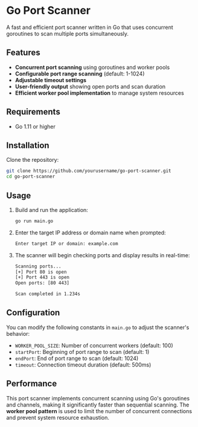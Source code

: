 # Go Port Scanner

A fast and efficient port scanner written in Go that uses concurrent goroutines to scan multiple ports simultaneously.

## Features

- **Concurrent port scanning** using goroutines and worker pools
- **Configurable port range scanning** (default: 1-1024)
- **Adjustable timeout settings**
- **User-friendly output** showing open ports and scan duration
- **Efficient worker pool implementation** to manage system resources

## Requirements

- Go 1.11 or higher

## Installation

Clone the repository:

```bash
git clone https://github.com/yourusername/go-port-scanner.git
cd go-port-scanner
```

## Usage

1. Build and run the application:

   ```bash
   go run main.go
   ```

2. Enter the target IP address or domain name when prompted:

   ```bash
   Enter target IP or domain: example.com
   ```

3. The scanner will begin checking ports and display results in real-time:

   ```bash
   Scanning ports...
   [+] Port 80 is open
   [+] Port 443 is open
   Open ports: [80 443]

   Scan completed in 1.234s
   ```

## Configuration

You can modify the following constants in `main.go` to adjust the scanner's behavior:

- `WORKER_POOL_SIZE`: Number of concurrent workers (default: 100)
- `startPort`: Beginning of port range to scan (default: 1)
- `endPort`: End of port range to scan (default: 1024)
- `timeout`: Connection timeout duration (default: 500ms)

## Performance

This port scanner implements concurrent scanning using Go's goroutines and channels, making it significantly faster than sequential scanning. The **worker pool pattern** is used to limit the number of concurrent connections and prevent system resource exhaustion.

